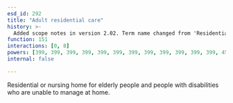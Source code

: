 ```yaml
---
esd_id: 292
title: "Adult residential care"
history: >-
  Added scope notes in version 2.02. Term name changed from 'Residential care' to 'Social services - residential care - adult' in version 3.00. Name changed to 'Adult residential care' in version 4.00.
function: 151
interactions: [0, 8]
powers: [399, 399, 399, 399, 399, 399, 399, 399, 399, 399, 399, 399, 454, 454, 454, 736, 737, 1584, 1584, 1584, 1584, 1584, 1584, 1584, 1677, 1677, 1677, 1677, 1677, 1678, 1678, 1678, 1678, 1678, 1679, 1679, 1679, 1679, 1679, 1680, 1680, 1680, 1680, 1680, 1681, 1681, 1681, 1681, 1681, 1682, 1682, 1682, 1682, 1682, 1683, 1683, 1683, 1683, 1683, 1684, 1684, 1684, 1684, 1684, 1686, 1686, 1686, 1688, 1892, 1892, 1892, 1892, 1892, 1892, 2166, 2465, 2465, 2466, 2466, 2466, 2467, 2467, 2467, 2477, 2477, 2477, 2477, 2477, 2477, 2479, 2479, 2479, 2479, 2479, 2479, 2484, 2484, 2484, 2484, 2484, 2484, 2484, 2484, 2484, 2714, 2714, 2772, 2773, 2781, 2781]
internal: false

---
```


Residential or nursing home for elderly people and people with disabilities who are unable to manage at home.

